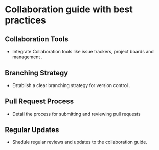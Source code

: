 # Collaboration guide with best practices 
## Collaboration Tools 
- Integrate Collaboration tools like issue trackers, project boards and management .
## Branching Strategy 
- Establish a clear branching strategy for version control .
## Pull Request Process 
- Detail the process for submitting and reviewing pull requests
## Regular Updates 
- Shedule regular reviews and updates to the collaboration guide.
